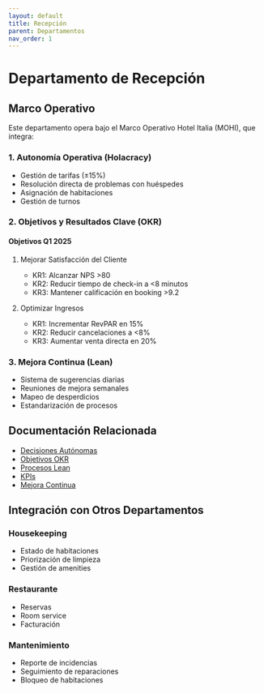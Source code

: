 ```yaml
---
layout: default
title: Recepción
parent: Departamentos
nav_order: 1
---
```


# Departamento de Recepción

## Marco Operativo

Este departamento opera bajo el Marco Operativo Hotel Italia (MOHI), que integra:

### 1. Autonomía Operativa (Holacracy)
- Gestión de tarifas (±15%)
- Resolución directa de problemas con huéspedes
- Asignación de habitaciones
- Gestión de turnos

### 2. Objetivos y Resultados Clave (OKR)
#### Objetivos Q1 2025
1. Mejorar Satisfacción del Cliente
   - KR1: Alcanzar NPS >80
   - KR2: Reducir tiempo de check-in a <8 minutos
   - KR3: Mantener calificación en booking >9.2

2. Optimizar Ingresos
   - KR1: Incrementar RevPAR en 15%
   - KR2: Reducir cancelaciones a <8%
   - KR3: Aumentar venta directa en 20%

### 3. Mejora Continua (Lean)
- Sistema de sugerencias diarias
- Reuniones de mejora semanales
- Mapeo de desperdicios
- Estandarización de procesos

## Documentación Relacionada

- [Decisiones Autónomas](decisiones-autonomas.md)
- [Objetivos OKR](objetivos-okr.md)
- [Procesos Lean](procesos-lean.md)
- [KPIs](kpis/index.md)
- [Mejora Continua](mejora-continua/index.md)

## Integración con Otros Departamentos

### Housekeeping
- Estado de habitaciones
- Priorización de limpieza
- Gestión de amenities

### Restaurante
- Reservas
- Room service
- Facturación

### Mantenimiento
- Reporte de incidencias
- Seguimiento de reparaciones
- Bloqueo de habitaciones